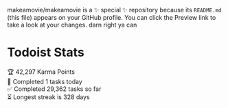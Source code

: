 makeamovie/makeamovie is a ✨ special ✨ repository because its `README.md` (this file) appears on your GitHub profile.
You can click the Preview link to take a look at your changes. darn right ya can

# Todoist Stats

<!-- TODO-IST:START -->
🏆  42,297 Karma Points           
🌸  Completed 1 tasks today           
✅  Completed 29,362 tasks so far           
⏳  Longest streak is 328 days
<!-- TODO-IST:END -->